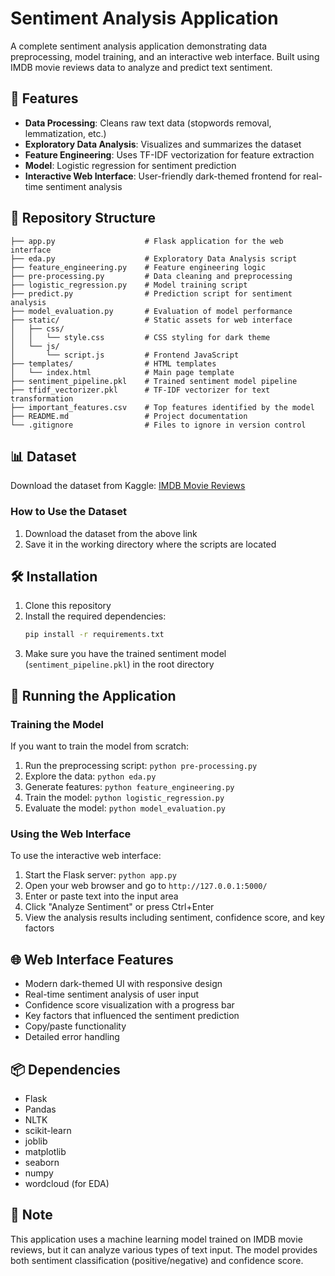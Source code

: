 # Sentiment Analysis Application

A complete sentiment analysis application demonstrating data preprocessing, model training, and an interactive web interface. Built using IMDB movie reviews data to analyze and predict text sentiment.

## 🚀 Features

- **Data Processing**: Cleans raw text data (stopwords removal, lemmatization, etc.)
- **Exploratory Data Analysis**: Visualizes and summarizes the dataset
- **Feature Engineering**: Uses TF-IDF vectorization for feature extraction
- **Model**: Logistic regression for sentiment prediction
- **Interactive Web Interface**: User-friendly dark-themed frontend for real-time sentiment analysis

## 📁 Repository Structure

```
├── app.py                    # Flask application for the web interface
├── eda.py                    # Exploratory Data Analysis script
├── feature_engineering.py    # Feature engineering logic
├── pre-processing.py         # Data cleaning and preprocessing
├── logistic_regression.py    # Model training script
├── predict.py                # Prediction script for sentiment analysis
├── model_evaluation.py       # Evaluation of model performance
├── static/                   # Static assets for web interface
│   ├── css/
│   │   └── style.css         # CSS styling for dark theme
│   └── js/
│       └── script.js         # Frontend JavaScript
├── templates/                # HTML templates
│   └── index.html            # Main page template
├── sentiment_pipeline.pkl    # Trained sentiment model pipeline
├── tfidf_vectorizer.pkl      # TF-IDF vectorizer for text transformation
├── important_features.csv    # Top features identified by the model
├── README.md                 # Project documentation
└── .gitignore                # Files to ignore in version control
```

## 📊 Dataset

Download the dataset from Kaggle: [IMDB Movie Reviews](https://www.kaggle.com/datasets/vishakhdapat/imdb-movie-reviews)

### How to Use the Dataset
1. Download the dataset from the above link
2. Save it in the working directory where the scripts are located

## 🛠️ Installation

1. Clone this repository
2. Install the required dependencies:
   ```bash
   pip install -r requirements.txt
   ```
3. Make sure you have the trained sentiment model (`sentiment_pipeline.pkl`) in the root directory

## 🚀 Running the Application

### Training the Model

If you want to train the model from scratch:

1. Run the preprocessing script: `python pre-processing.py`
2. Explore the data: `python eda.py`
3. Generate features: `python feature_engineering.py`
4. Train the model: `python logistic_regression.py`
5. Evaluate the model: `python model_evaluation.py`

### Using the Web Interface

To use the interactive web interface:

1. Start the Flask server: `python app.py`
2. Open your web browser and go to `http://127.0.0.1:5000/`
3. Enter or paste text into the input area
4. Click "Analyze Sentiment" or press Ctrl+Enter
5. View the analysis results including sentiment, confidence score, and key factors

## 🌐 Web Interface Features

- Modern dark-themed UI with responsive design
- Real-time sentiment analysis of user input
- Confidence score visualization with a progress bar
- Key factors that influenced the sentiment prediction
- Copy/paste functionality
- Detailed error handling

## 📦 Dependencies

- Flask
- Pandas
- NLTK
- scikit-learn
- joblib
- matplotlib
- seaborn
- numpy
- wordcloud (for EDA)

## 📝 Note

This application uses a machine learning model trained on IMDB movie reviews, but it can analyze various types of text input. The model provides both sentiment classification (positive/negative) and confidence score.
